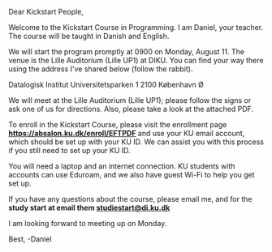 Dear Kickstart People,

Welcome to the Kickstart Course in Programming. I am Daniel, your teacher. The course will be taught in Danish and English.

We will start the program promptly at 0900 on Monday, August 11. The venue is the Lille Auditorium (Lille UP1) at DIKU. You can find your way there using the address I've shared below (follow the rabbit).

Datalogisk Institut 
Universitetsparken 1 
2100 København Ø

We will meet at the Lille Auditorium (Lille UP1); please follow the signs or ask one of us for directions. Also, please take a look at the attached PDF.

To enroll in the Kickstart Course, please visit the enrollment page **https://absalon.ku.dk/enroll/EFTPDF** and use your KU email account, which should be set up with your KU ID. We can assist you with this process if you still need to set up your KU ID.

You will need a laptop and an internet connection. KU students with accounts can use Eduroam, and we also have guest Wi-Fi to help you get set up.

If you have any questions about the course, please email me, and for the **study start at email them studiestart@di.ku.dk**

I am looking forward to meeting up on Monday.

Best, 
-Daniel